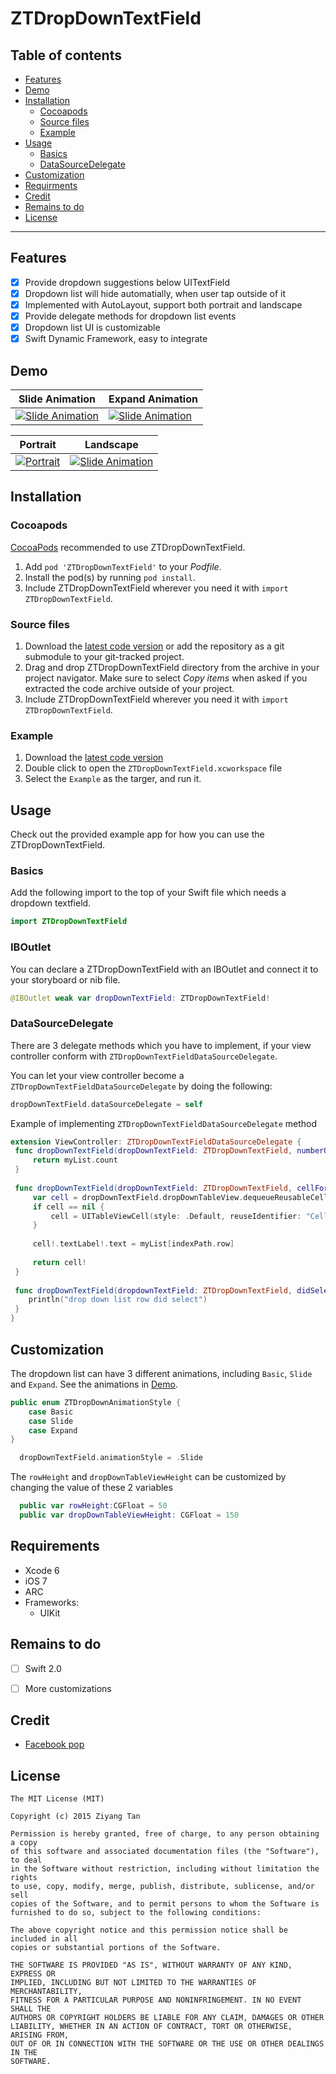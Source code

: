 # ZTDropDownTextField


## Table of contents

 * [Features](#features)
 * [Demo](#demo)
 * [Installation](#installation)
    * [Cocoapods](#cocoapods)
    * [Source files](#source-files)
    * [Example](#example)
 * [Usage](#usage)
    * [Basics](#basics)
    * [DataSourceDelegate](#datasourcedelegate)
 * [Customization](#customization)
 * [Requirments](#requirements)
 * [Credit](#credit)
 * [Remains to do](#remains-to-do)
 * [License](#license)

***

## Features

 * [x] Provide dropdown suggestions below UITextField
 * [x] Dropdown list will hide automatially, when user tap outside of it
 * [x] Implemented with AutoLayout, support both portrait and landscape
 * [x] Provide delegate methods for dropdown list events
 * [x] Dropdown list UI is customizable
 * [x] Swift Dynamic Framework, easy to integrate

## Demo

Slide Animation  | Expand Animation
------------- | -------------
[![Slide Animation](ZTDropDownTextField-Slide.gif)](ZTDropDownTextField-Slide.gif)  | [![Slide Animation](ZTDropDownTextField-Expand.gif)](ZTDropDownTextField-Expand.gif)

Portrait | Landscape
------------- | -------------
[![Portrait](ZTDropDownTextField-Portrait.gif)](ZTDropDownTextField-Portrait.gif)  | [![Slide Animation](ZTDropDownTextField-Landscape.gif)](ZTDropDownTextField-Lanscape.gif)



## Installation

### Cocoapods

[CocoaPods](http://www.cocoapods.org) recommended to use ZTDropDownTextField.

1. Add `pod 'ZTDropDownTextField'` to your *Podfile*.
2. Install the pod(s) by running `pod install`.
3. Include ZTDropDownTextField wherever you need it with `import ZTDropDownTextField`.


### Source files

1. Download the [latest code version](https://github.com/ziyang0621/ZTDropDownTextField/archive/master.zip) or add the repository as a git submodule to your git-tracked project.
2. Drag and drop ZTDropDownTextField directory from the archive in your project navigator. Make sure to select *Copy items* when asked if you extracted the code archive outside of your project.
3. Include ZTDropDownTextField wherever you need it with `import ZTDropDownTextField`.

### Example
1. Download the [latest code version](https://github.com/ziyang0621/ZTDropDownTextField/archive/master.zip)
2. Double click to open the `ZTDropDownTextField.xcworkspace` file
3. Select the `Example` as the targer, and run it.

## Usage

Check out the provided example app for how you can use the ZTDropDownTextField.

### Basics

Add the following import to the top of your Swift file which needs a dropdown textfield.

   ```swift
   import ZTDropDownTextField
   ```

### IBOutlet 

You can declare a ZTDropDownTextField with an IBOutlet and connect it to your storyboard or nib file.

   ```swift
  @IBOutlet weak var dropDownTextField: ZTDropDownTextField!
  ```

### DataSourceDelegate

There are 3 delegate methods which you have to implement, if your view controller conform with `ZTDropDownTextFieldDataSourceDelegate`.

You can let your view controller become a `ZTDropDownTextFieldDataSourceDelegate` by doing the following:

   ```swift
  dropDownTextField.dataSourceDelegate = self
  ```

Example of implementing `ZTDropDownTextFieldDataSourceDelegate` method

   ```swift
extension ViewController: ZTDropDownTextFieldDataSourceDelegate {
    func dropDownTextField(dropDownTextField: ZTDropDownTextField, numberOfRowsInSection section: Int) -> Int {
        return myList.count
    }
    
    func dropDownTextField(dropDownTextField: ZTDropDownTextField, cellForRowAtIndexPath indexPath: NSIndexPath) -> UITableViewCell {
        var cell = dropDownTextField.dropDownTableView.dequeueReusableCellWithIdentifier("Cell") as? UITableViewCell
        if cell == nil {
            cell = UITableViewCell(style: .Default, reuseIdentifier: "Cell")
        }
        
        cell!.textLabel!.text = myList[indexPath.row]
        
        return cell!
    }
    
    func dropDownTextField(dropdownTextField: ZTDropDownTextField, didSelectRowAtIndexPath indexPath: NSIndexPath) {
       println("drop down list row did select")
    }
}
   ```
   
## Customization

The dropdown list can have 3 different animations, including `Basic`, `Slide` and `Expand`. See the animations in [Demo](#demo).
```swift
public enum ZTDropDownAnimationStyle {
    case Basic
    case Slide
    case Expand
}
```
```swift
  dropDownTextField.animationStyle = .Slide
```


The `rowHeight` and `dropDownTableViewHeight` can be customized by changing the value of these 2 variables
```swift
  public var rowHeight:CGFloat = 50
  public var dropDownTableViewHeight: CGFloat = 150
```

## Requirements

* Xcode 6
* iOS 7
* ARC
* Frameworks:
    * UIKit

## Remains to do

- [ ] Swift 2.0
- [ ] More customizations

 
## Credit

- [Facebook pop](https://github.com/facebook/pop)


## License

    The MIT License (MIT)
    
    Copyright (c) 2015 Ziyang Tan
    
    Permission is hereby granted, free of charge, to any person obtaining a copy
    of this software and associated documentation files (the "Software"), to deal
    in the Software without restriction, including without limitation the rights
    to use, copy, modify, merge, publish, distribute, sublicense, and/or sell
    copies of the Software, and to permit persons to whom the Software is
    furnished to do so, subject to the following conditions:
    
    The above copyright notice and this permission notice shall be included in all
    copies or substantial portions of the Software.
    
    THE SOFTWARE IS PROVIDED "AS IS", WITHOUT WARRANTY OF ANY KIND, EXPRESS OR
    IMPLIED, INCLUDING BUT NOT LIMITED TO THE WARRANTIES OF MERCHANTABILITY,
    FITNESS FOR A PARTICULAR PURPOSE AND NONINFRINGEMENT. IN NO EVENT SHALL THE
    AUTHORS OR COPYRIGHT HOLDERS BE LIABLE FOR ANY CLAIM, DAMAGES OR OTHER
    LIABILITY, WHETHER IN AN ACTION OF CONTRACT, TORT OR OTHERWISE, ARISING FROM,
    OUT OF OR IN CONNECTION WITH THE SOFTWARE OR THE USE OR OTHER DEALINGS IN THE
    SOFTWARE.
